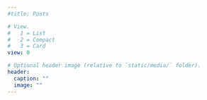 ```yaml
---
#title: Posts

# View.
#   1 = List
#   2 = Compact
#   3 = Card
view: 0

# Optional header image (relative to `static/media/` folder).
header:
  caption: ""
  image: ""
---
```


